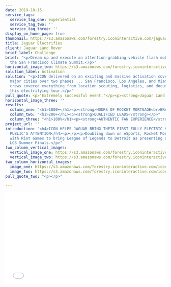 ```yaml
---
date: 2019-10-15
service_tags:
  service_tag_one: experiential
  service_tag_two: ''
  service_tag_three: ''
display_on_home_page: true
thumbnail: https://s3.amazonaws.com/forestry.iconinteractive.com/jaguar1.jpg
title: Jaguar Electrifies
client: Jaguar Land Rover
brief_label: Challenge
brief: "<p>Dream up and execute an attention-grabbing vehicle flash mob of sorts during
  the San Francisco Climate Summit.</p>"
horizontal_image_two: https://s3.amazonaws.com/forestry.iconinteractive.com/icon_rocket_mortgage_outside.jpg
solution_label: Activation
solution: "<p>ICON delivered on an exciting and massive activation covering three
  major cities over two phases ... San Francisco, Los Angeles, and Miami. Full production
  crews covered everything from location scouting, logistics, and documentation of
  this electrifying tour.</p>"
pull_quote: <p>"Extremely successful event."</p><p><strong>Jaguar Land Rover</strong></p>
horizontal_image_three: ''
results:
  column_one: "<h1>1000+</h1><p><strong>HOURS OF ROCKET MORTGAGE<br>BRANDED CONTENT</strong></p>"
  column_two: "<h1>200+</h1><p><strong>QUALIFIED LEADS</strong></p>"
  column_three: "<h1>100%</h1><p><strong>AUTHENTIC FAN EXPERIENCE</strong></p>"
project_url: ''
introduction: "<h4>ICON HELPS JAGUAR BRING THEIR FIRST FULLY ELECTRIC VEHICLE TO THE
  PUBLIC'S ATTENTION</h4><p></p><p>Doubling down on eSports, Rocket Mortgage partnered
  with Riot Games to bring League of Legends to Detroit as presenting sponsor of the
  LCS Summer Finals.</p>"
two_column_vertical_images:
  vertical_image_one: https://s3.amazonaws.com/forestry.iconinteractive.com/jaguar2.jpg
  vertical_image_two: https://s3.amazonaws.com/forestry.iconinteractive.com/icon_rocket_mortgage_tall_right.jpg
two_column_horizontal_images:
  image_one: https://s3.amazonaws.com/forestry.iconinteractive.com/icon_rocket_mortgage_small_left.jpg
  image_two: https://s3.amazonaws.com/forestry.iconinteractive.com/icon_rocket_mortgage_small_right.jpg
pull_quote_two: "<p></p>"

---
```

<div style="padding:56.25% 0 0 0;position:relative;"><iframe src="[https://player.vimeo.com/video/367782756?title=0&byline=0&portrait=0](https://player.vimeo.com/video/367782756?title=0&byline=0&portrait=0 "https://player.vimeo.com/video/367782756?title=0&byline=0&portrait=0")" style="position:absolute;top:0;left:0;width:100%;height:100%;" frameborder="0" allow="autoplay; fullscreen" allowfullscreen></iframe></div><script src="[https://player.vimeo.com/api/player.js](https://player.vimeo.com/api/player.js "https://player.vimeo.com/api/player.js")"></script>